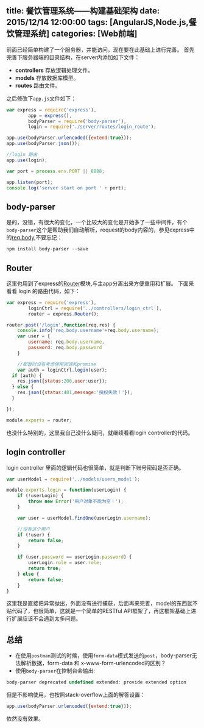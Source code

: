 title: 餐饮管理系统——构建基础架构
date: 2015/12/14 12:00:00
tags: [AngularJS,Node.js,餐饮管理系统]
categories: [Web前端]
---
前面已经简单构建了一个服务器，并能访问，现在要在此基础上进行完善。
首先完善下服务器端的目录结构，在server内添加如下文件：
 
 - **controllers** 存放逻辑处理文件。
 - **models** 存放数据库模型。  
 - **routes** 路由文件。  

之后修改下`app.js`文件如下：
```javascript
var express = require('express'),
		app = express(),
		bodyParser = require('body-parser'),
		login = require('./server/routes/login_route');

app.use(bodyParser.urlencoded({extend:true}));
app.use(bodyParser.json());

//login 路由
app.use(login);

var port = process.env.PORT || 8888;

app.listen(port);
console.log('server start on port ' + port);
```
## body-parser
是的，没错，有很大的变化，一个比较大的变化是开始多了一些中间件，有个`body-parser`这个是帮助我们自动解析，request的body内容的，参见express中的[req.body](http://expressjs.com/en/4x/api.html#req.body),不要忘记：
```javascript
npm install body-parser --save
```
## Router
这里也用到了express的[Router](http://expressjs.com/en/4x/api.html#router)模块,与主app分离出来方便重用和扩展。
下面来看看 login 的路由代码，如下：
```javascript
var express = require('express'),
		loginCtrl = require('../controllers/login_ctrl'),
		router = express.Router();

router.post('/login',function(req,res) {
	console.info('req.body.username'+req.body.username);
	var user = { 
		username: req.body.username,
		password: req.body.password
	}

	//都暂时没有考虑使用回调和promise
	var auth = loginCtrl.login(user);
  if (auth) {
  	res.json({status:200,user:user});
  } else {
  	res.json({status:401,message:'授权失败！'});
  }

});

module.exports = router;
```
也没什么特别的，这里我自己没什么疑问，就继续看看login controller的代码。
## login controller
login controller 里面的逻辑代码也很简单，就是判断下账号密码是否正确。
```javascript
var userModel = require('../models/users_model');

module.exports.login = function(userLogin) {
	if (!userLogin) {
		throw new Error('用户对象不能为空！');
	}

	var user = userModel.findOne(userLogin.username);

	//没有这个用户
	if (!user) {
		return false;
	}

	if (user.password == userLogin.password) {
		userLogin.role = user.role;
		return true;
	} else {
		return false;
	}
}
```
这里我是直接把异常抛出，外面没有进行捕获，后面再来完善，model的东西就不贴代码了，也很简单，这就是一个简单的RESTful API框架了，再这框架基础上进行扩展应该不会遇到太多问题。
## 总结

 - 在使用`postman`测试的时候，使用`form-data`模式发送的`post`，body-parser无法解析数据，form-data 和 x-www-form-urlencoded的区别？
 - 使用`body-parser`在控制台会输出:
 ```javascript
 body-parser deprecated undefined extended: provide extended option
 ```
 但是不影响使用，也按照stack-overflow上面的解答设置：
 ```javascript
 app.use(bodyParser.urlencoded({extend:true}));
 ```
 依然没有效果。